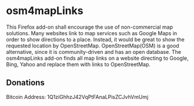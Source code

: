 # osm4mapLinks

This Firefox add-on shall encourage the use of non-commercial map solutions. Many websites link to map services such as Google Maps in order to show directions to a place. Instead, it would be great to show the requested location by OpenStreetMap. OpenStreetMap(OSM) is a good alternative, since it is community-driven and has an open database. The osm4mapLinks add-on finds all map links on a website directing to Google, Bing, Yahoo and replace them with links to OpenStreetMap.


## Donations

Bitcoin Address: 1Q1ziGhhzJ42VqPtFAnaLPisZCJvhVmUmj

